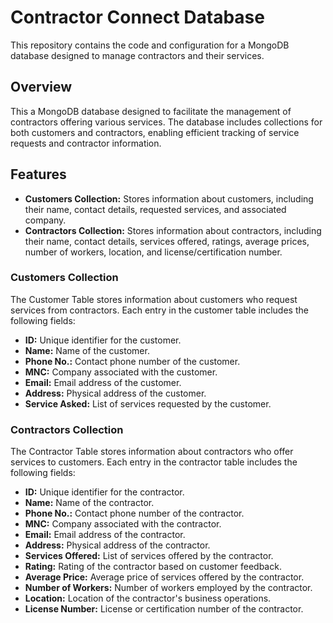 # Contractor Connect Database

This repository contains the code and configuration for a MongoDB database designed to manage contractors and their services.

## Overview
This a MongoDB database designed to facilitate the management of contractors offering various services. The database includes collections for both customers and contractors, enabling efficient tracking of service requests and contractor information.

## Features
- **Customers Collection:** Stores information about customers, including their name, contact details, requested services, and associated company.
- **Contractors Collection:** Stores information about contractors, including their name, contact details, services offered, ratings, average prices, number of workers, location, and license/certification number.

### Customers Collection
The Customer Table stores information about customers who request services from contractors. Each entry in the customer table includes the following fields:
- **ID:** Unique identifier for the customer.
- **Name:** Name of the customer.
- **Phone No.:** Contact phone number of the customer.
- **MNC:** Company associated with the customer.
- **Email:** Email address of the customer.
- **Address:** Physical address of the customer.
- **Service Asked:** List of services requested by the customer.

### Contractors Collection
The Contractor Table stores information about contractors who offer services to customers. Each entry in the contractor table includes the following fields:
- **ID:** Unique identifier for the contractor.
- **Name:** Name of the contractor.
- **Phone No.:** Contact phone number of the contractor.
- **MNC:** Company associated with the contractor.
- **Email:** Email address of the contractor.
- **Address:** Physical address of the contractor.
- **Services Offered:** List of services offered by the contractor.
- **Rating:** Rating of the contractor based on customer feedback.
- **Average Price:** Average price of services offered by the contractor.
- **Number of Workers:** Number of workers employed by the contractor.
- **Location:** Location of the contractor's business operations.
- **License Number:** License or certification number of the contractor.



